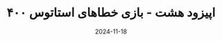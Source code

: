 ---
title: اپیزود هشت - بازی خطاهای استاتوس ۴۰۰
description: داون تایم پلتفرم بازی آنلاین بیش از سه روز طول کشید و در این اپیزود به داستان مسیر رفع این داون تایم می‌پردازیم
trademarks:
  - <p><a href="https://youtu.be/VjR8OJtGQLM?si=6uVf2M26tHbL3bum" target="_blank" rel="noopener noreferer nofollow">How Roblox Went Down For 73 Hours (youtube)</a></p>
  - <p><a href="https://roblox.fandom.com/wiki/2021_Roblox_outage" target="_blank" rel="noopener noreferer nofollow">2021 Roblox outage</a></p>
  - fun-beat-for-challenge-gaming-end-os-something-193046 Sound Effect by <a href="https://pixabay.com/users/singsongsign-41447571/?utm_source=link-attribution&utm_medium=referral&utm_campaign=music&utm_content=193046">singsongsign</a> from <a href="https://pixabay.com//?utm_source=link-attribution&utm_medium=referral&utm_campaign=music&utm_content=193046">Pixabay</a>
  - drum-beat-bpm-120-113150 Sound Effect by <a href="https://pixabay.com/users/shidenbeatsmusic-25676252/?utm_source=link-attribution&utm_medium=referral&utm_campaign=music&utm_content=113150">Shiden Beats Music</a> from <a href="https://pixabay.com/sound-effects//?utm_source=link-attribution&utm_medium=referral&utm_campaign=music&utm_content=113150">Pixabay</a>
  - crate-dig-drumloop-90bpm-129616 Sound Effect by <a href="https://pixabay.com/users/kamhunt-27612606/?utm_source=link-attribution&utm_medium=referral&utm_campaign=music&utm_content=129616">Kammerin Hunt</a> from <a href="https://pixabay.com/sound-effects//?utm_source=link-attribution&utm_medium=referral&utm_campaign=music&utm_content=129616">Pixabay</a>
  - کانال های تگرامی که ازین پادکست بدون تبلیغات و خودجوش حمایت کردند
  - <a href="https://t.me/linuxtnt">linuxtnt(linux tips and tricks)</a>
  - <a href="https://t.me/unixmens">Academy and Foundation unixmens | Your skills, Your future</a>
  - <a href="https://t.me/amiria703_channel">💎 Amiria et Zeynab 💎</a>
  - <a href="https://t.me/NeuralFictionalNet">شبکه داستانی عصبی</a>
  - کانال تلگرام پادکست
  - <a href="https://t.me/NimcheBarnamehNevis">نیمچه برنامه نویس</a>
url: https://podcast.sadeghmohebbi.ir/episods/nb-ep8_mixdown.mp3
content_length: 10515528
duration: 436
date: 2024-11-18
---